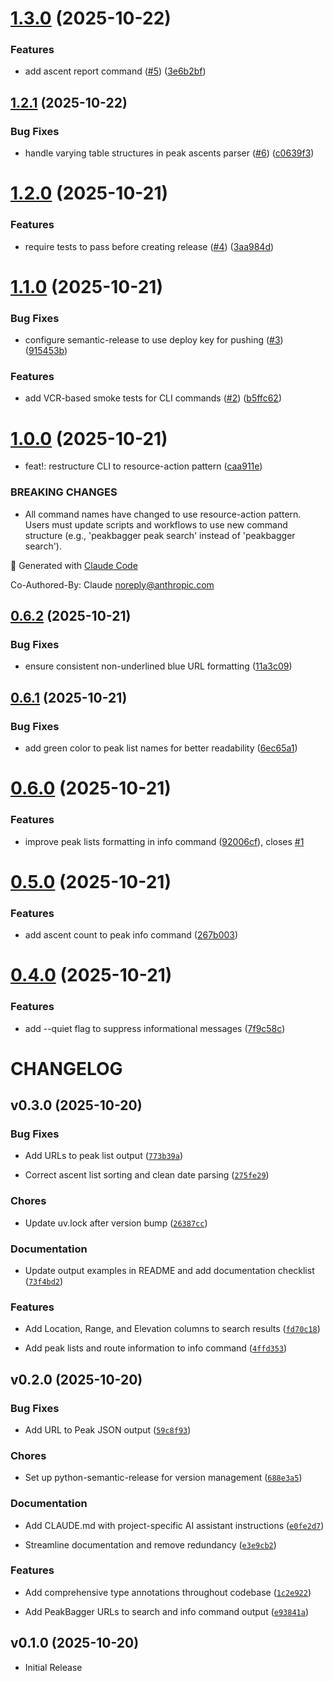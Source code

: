 # [1.3.0](https://github.com/dreamiurg/peakbagger-cli/compare/v1.2.1...v1.3.0) (2025-10-22)

### Features

* add ascent report command ([#5](https://github.com/dreamiurg/peakbagger-cli/issues/5)) ([3e6b2bf](https://github.com/dreamiurg/peakbagger-cli/commit/3e6b2bf29d3f8464b9390e699689b5c219282e3c))

## [1.2.1](https://github.com/dreamiurg/peakbagger-cli/compare/v1.2.0...v1.2.1) (2025-10-22)

### Bug Fixes

* handle varying table structures in peak ascents parser ([#6](https://github.com/dreamiurg/peakbagger-cli/issues/6)) ([c0639f3](https://github.com/dreamiurg/peakbagger-cli/commit/c0639f337617fec9644d9ac14008b84384c0e75e))

# [1.2.0](https://github.com/dreamiurg/peakbagger-cli/compare/v1.1.0...v1.2.0) (2025-10-21)

### Features

* require tests to pass before creating release ([#4](https://github.com/dreamiurg/peakbagger-cli/issues/4)) ([3aa984d](https://github.com/dreamiurg/peakbagger-cli/commit/3aa984df1aa53c5dd9c76fd7ce8f304d53513ddd))

# [1.1.0](https://github.com/dreamiurg/peakbagger-cli/compare/v1.0.0...v1.1.0) (2025-10-21)

### Bug Fixes

* configure semantic-release to use deploy key for pushing ([#3](https://github.com/dreamiurg/peakbagger-cli/issues/3)) ([915453b](https://github.com/dreamiurg/peakbagger-cli/commit/915453b75856a7ec52f70a6c00b5a7fa4b19819d))

### Features

* add VCR-based smoke tests for CLI commands ([#2](https://github.com/dreamiurg/peakbagger-cli/issues/2)) ([b5ffc62](https://github.com/dreamiurg/peakbagger-cli/commit/b5ffc62f2b3dbcca39f5b6ff5a990b948d7d1127))

# [1.0.0](https://github.com/dreamiurg/peakbagger-cli/compare/v0.6.2...v1.0.0) (2025-10-21)

* feat!: restructure CLI to resource-action pattern ([caa911e](https://github.com/dreamiurg/peakbagger-cli/commit/caa911e0688fb3bd82c1da53b6967608c93eb4e3))

### BREAKING CHANGES

* All command names have changed to use resource-action
pattern. Users must update scripts and workflows to use new command
structure (e.g., 'peakbagger peak search' instead of 'peakbagger search').

🤖 Generated with [Claude Code](https://claude.com/claude-code)

Co-Authored-By: Claude <noreply@anthropic.com>

## [0.6.2](https://github.com/dreamiurg/peakbagger-cli/compare/v0.6.1...v0.6.2) (2025-10-21)

### Bug Fixes

* ensure consistent non-underlined blue URL formatting ([11a3c09](https://github.com/dreamiurg/peakbagger-cli/commit/11a3c0940da8b37533cfb3326686227e97abdf6a))

## [0.6.1](https://github.com/dreamiurg/peakbagger-cli/compare/v0.6.0...v0.6.1) (2025-10-21)

### Bug Fixes

* add green color to peak list names for better readability ([6ec65a1](https://github.com/dreamiurg/peakbagger-cli/commit/6ec65a1a0012016843c222974ff8a4db3e76a687))

# [0.6.0](https://github.com/dreamiurg/peakbagger-cli/compare/v0.5.0...v0.6.0) (2025-10-21)

### Features

* improve peak lists formatting in info command ([92006cf](https://github.com/dreamiurg/peakbagger-cli/commit/92006cf83fc755f3a6c580a5875012e9d2f56f8d)), closes [#1](https://github.com/dreamiurg/peakbagger-cli/issues/1)

# [0.5.0](https://github.com/dreamiurg/peakbagger-cli/compare/v0.4.0...v0.5.0) (2025-10-21)

### Features

* add ascent count to peak info command ([267b003](https://github.com/dreamiurg/peakbagger-cli/commit/267b0039c3ec7d366bfc1cf53dbd6b320fcbeae9))

# [0.4.0](https://github.com/dreamiurg/peakbagger-cli/compare/v0.3.0...v0.4.0) (2025-10-21)

### Features

* add --quiet flag to suppress informational messages ([7f9c58c](https://github.com/dreamiurg/peakbagger-cli/commit/7f9c58c7b733511a7e49c35f5a98531739e04f69))

# CHANGELOG

<!-- version list -->

## v0.3.0 (2025-10-20)

### Bug Fixes

* Add URLs to peak list output
  ([`773b39a`](https://github.com/dreamiurg/peakbagger-cli/commit/773b39a4276e3a57e80a01e0247364f1af2ea1cb))

* Correct ascent list sorting and clean date parsing
  ([`275fe29`](https://github.com/dreamiurg/peakbagger-cli/commit/275fe29617fe4e0d6080587e2b099fd186241bf4))

### Chores

* Update uv.lock after version bump
  ([`26387cc`](https://github.com/dreamiurg/peakbagger-cli/commit/26387cc4ab29dc0f33207e4d7fca7441c4c457a2))

### Documentation

* Update output examples in README and add documentation checklist
  ([`73f4bd2`](https://github.com/dreamiurg/peakbagger-cli/commit/73f4bd2cd3b1cb90d332dcd0b8db40867ef1ae65))

### Features

* Add Location, Range, and Elevation columns to search results
  ([`fd70c18`](https://github.com/dreamiurg/peakbagger-cli/commit/fd70c18efe0a5bb334ae768f5653294e44f2911f))

* Add peak lists and route information to info command
  ([`4ffd353`](https://github.com/dreamiurg/peakbagger-cli/commit/4ffd353d30cd0fc8d6eb70480ddf067e85023263))

## v0.2.0 (2025-10-20)

### Bug Fixes

* Add URL to Peak JSON output
  ([`59c8f93`](https://github.com/dreamiurg/peakbagger-cli/commit/59c8f9353475300d93863ced1f3fb60b2be36514))

### Chores

* Set up python-semantic-release for version management
  ([`688e3a5`](https://github.com/dreamiurg/peakbagger-cli/commit/688e3a51b6202f1f1b4de192bd5dfe1c06ba328f))

### Documentation

* Add CLAUDE.md with project-specific AI assistant instructions
  ([`e0fe2d7`](https://github.com/dreamiurg/peakbagger-cli/commit/e0fe2d71bd986c5ae6d6797e0ac326b7d8d6e03d))

* Streamline documentation and remove redundancy
  ([`e3e9cb2`](https://github.com/dreamiurg/peakbagger-cli/commit/e3e9cb28b9dee944d2f1b4d8b737bd01829b854e))

### Features

* Add comprehensive type annotations throughout codebase
  ([`1c2e922`](https://github.com/dreamiurg/peakbagger-cli/commit/1c2e9229a5b94de6b13fdc05e4d65e18a74ef987))

* Add PeakBagger URLs to search and info command output
  ([`e93841a`](https://github.com/dreamiurg/peakbagger-cli/commit/e93841a96b91886d473d2c9ae1e6be87fe0c2304))

## v0.1.0 (2025-10-20)

* Initial Release
